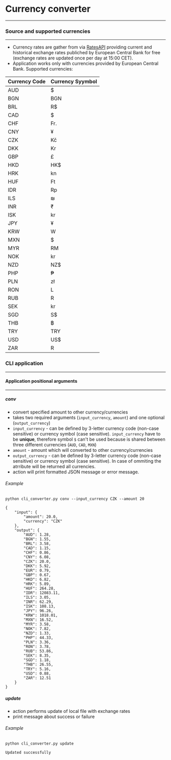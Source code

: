 # Currency converter

---

### Source and supported currencies

---

 - Currency rates are gather from via [RatesAPI](https://ratesapi.io/) providing current and historical exchange rates publiched by European Central Bank for free (exchange rates are updated once per day at 15:00 CET).
 - Application works only with currencies provided by European Central Bank. Supported currencies:
 
Currency Code|Currency Syymbol 
---|---
AUD|$
BGN|BGN
BRL|R$
CAD|$
CHF|Fr.
CNY|¥
CZK|Kč
DKK|Kr
GBP|£
HKD|HK$
HRK|kn
HUF|Ft
IDR|Rp
ILS|₪
INR|₹
ISK|kr
JPY|¥
KRW|W
MXN|$
MYR|RM
NOK|kr
NZD|NZ$
PHP|₱
PLN|zł
RON|L
RUB|R
SEK|kr
SGD|S$
THB|฿
TRY|TRY
USD|US$
ZAR|R

### CLI application

---
#### Application positional arguments

---

##### conv
 - convert specified amount to other currency/currencies
- takes two required arguments (`input_currency`, `amount`) and one optional (`output_currency`)
- `input_currency` - can be defined by 3-letter currency code (non-case sensitive) or currency symbol (case sensitive). `input_currency` have to be **unique**, therefore symbol `$` can't be used because is shared between three different currencies (`AUD`, `CAD`, `MXN`)
- `amount` - amount which will converted to other currency/currencies
- `output_currency` - can be defined by 3-letter currency code (non-case sensitive) or currency symbol (case sensitive). In case of ommiting the atrribute will be returned all currencies.
- action will print formatted JSON message or error message.

###### Example

```shell script
python cli_converter.py conv --input_currency CZK --amount 20
```

```shell script
{
    "input": {
        "amount": 20.0,
        "currency": "CZK"
    },
    "output": {
        "AUD": 1.28,
        "BGN": 1.55,
        "BRL": 3.58,
        "CAD": 1.15,
        "CHF": 0.86,
        "CNY": 6.08,
        "CZK": 20.0,
        "DKK": 5.92,
        "EUR": 0.79,
        "GBP": 0.67,
        "HKD": 6.82,
        "HRK": 5.89,
        "HUF": 264.28,
        "IDR": 12083.11,
        "ILS": 3.05,
        "INR": 62.29,
        "ISK": 108.13,
        "JPY": 96.26,
        "KRW": 1018.01,
        "MXN": 16.52,
        "MYR": 3.58,
        "NOK": 7.82,
        "NZD": 1.33,
        "PHP": 44.33,
        "PLN": 3.36,
        "RON": 3.78,
        "RUB": 53.86,
        "SEK": 8.35,
        "SGD": 1.18,
        "THB": 26.55,
        "TRY": 5.16,
        "USD": 0.88,
        "ZAR": 12.51
    }
}
```

##### update
- action performs update of local file with exchange rates
- print message about success or failure

###### Example

```shell script
python cli_converter.py update 
```

```shell script
Updated successfully
```
